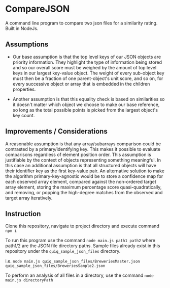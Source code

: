 # CompareJSON

A command line program to compare two json files for a similarity rating. Built in NodeJs.

## Assumptions

- Our base assumption is that the top level keys of our JSON objects are priority information. They highlight the type of information being stored and so our overall score must be weighed by the amount of top level keys in our largest key-value object. The weight of every sub-object key must then be a fraction of one parent-object's unit score, and so on, for every successive object or array that is embedded in the children properties.

- Another assumption is that this equality check is based on similarities so it doesn't matter which object we choose to make our base reference, so long as the total possible points is picked from the largest object's key count.

## Improvements / Considerations

A reasonable assumption is that any array/subarrays comparison could be contrasted by a primary/identifying key. This makes it possible to evaluate comparisons regardless of element position order. This assumption is justifiable by the context of objects representing something meaningful. In this case an additional assumption is that all structured objects will have their identifier key as the first key-value pair. An alternative solution to make the algorithm primary-key-agnostic would be to store a confidence map for each observed array element, compared against the non-ordered target array element, storing the maximum percentage score quasi-quadratically, and removing, or popping the high-degree matches from the observed and target array iteratively.

## Instruction

Clone this repository, navigate to project directory and execute command `npm i`

To run this program use the command `node main.js path1 path2` where path1/2 are the JSON file directory paths. Sample files already exist in this repository under the `quiq_sample_json_files` directory.

i.e. `node main.js quiq_sample_json_files/BreweriesMaster.json quiq_sample_json_files/BreweriesSample2.json`

To perform an analysis of all files in a directory, use the command `node main.js directoryPath`

